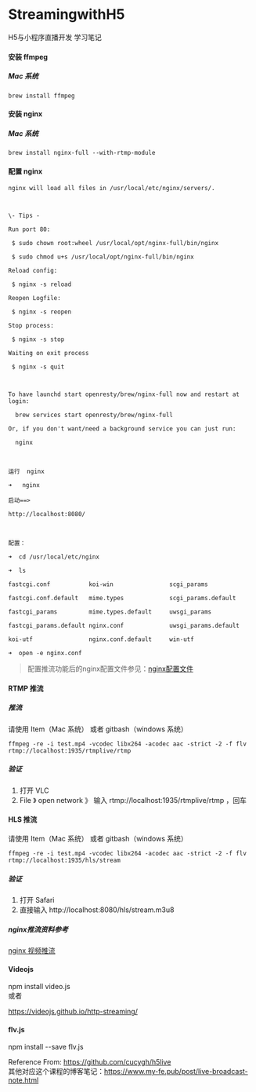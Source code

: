 # StreamingwithH5
H5与小程序直播开发 学习笔记



#### 安装 ffmpeg

##### Mac 系统

```
brew install ffmpeg
```



#### 安装 nginx

##### Mac 系统

```
brew install nginx-full --with-rtmp-module
```



#### 配置 nginx

```
nginx will load all files in /usr/local/etc/nginx/servers/.



\- Tips -

Run port 80:

 $ sudo chown root:wheel /usr/local/opt/nginx-full/bin/nginx

 $ sudo chmod u+s /usr/local/opt/nginx-full/bin/nginx

Reload config:

 $ nginx -s reload

Reopen Logfile:

 $ nginx -s reopen

Stop process:

 $ nginx -s stop

Waiting on exit process

 $ nginx -s quit



To have launchd start openresty/brew/nginx-full now and restart at login:

  brew services start openresty/brew/nginx-full

Or, if you don't want/need a background service you can just run:

  nginx



运行  nginx

➜   nginx

启动==>

http://localhost:8080/



配置：

➜  cd /usr/local/etc/nginx

➜  ls

fastcgi.conf           koi-win                scgi_params

fastcgi.conf.default   mime.types             scgi_params.default

fastcgi_params         mime.types.default     uwsgi_params

fastcgi_params.default nginx.conf             uwsgi_params.default

koi-utf                nginx.conf.default     win-utf

➜  open -e nginx.conf
```

> 配置推流功能后的nginx配置文件参见：[nginx配置文件](../Server/nginx.conf)



#### RTMP 推流

##### 推流

请使用 Item（Mac 系统） 或者 gitbash（windows 系统）

```shell
ffmpeg -re -i test.mp4 -vcodec libx264 -acodec aac -strict -2 -f flv rtmp://localhost:1935/rtmplive/rtmp
```

##### 验证

1. 打开 VLC
2. File 》 open network 》 输入 rtmp://localhost:1935/rtmplive/rtmp ，回车

#### HLS 推流

请使用 Item（Mac 系统） 或者 gitbash（windows 系统）

```shell
ffmpeg -re -i test.mp4 -vcodec libx264 -acodec aac -strict -2 -f flv rtmp://localhost:1935/hls/stream
```

##### 验证

1. 打开 Safari
2. 直接输入 http://localhost:8080/hls/stream.m3u8

##### nginx推流资料参考

[nginx 视频推流](http://liuhong1happy.github.io/network/2016/08/01/nginx-rtmp)



#### Videojs
npm install video.js  
或者  
<link href="https://unpkg.com/video.js/dist/video-js.min.css" rel="stylesheet">
<script src="https://unpkg.com/video.js/dist/video.min.js"></script>

https://videojs.github.io/http-streaming/


#### flv.js
npm install --save flv.js


Reference From: https://github.com/cucygh/h5live  
其他对应这个课程的博客笔记：https://www.my-fe.pub/post/live-broadcast-note.html